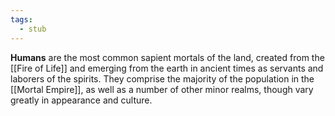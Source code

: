 ```yaml
---
tags:
  - stub
---
```

**Humans** are the most common sapient mortals of the land, created from the [[Fire of Life]] and emerging from the earth in ancient times as servants and laborers of the spirits. They comprise the majority of the population in the [[Mortal Empire]], as well as a number of other minor realms, though vary greatly in appearance and culture.